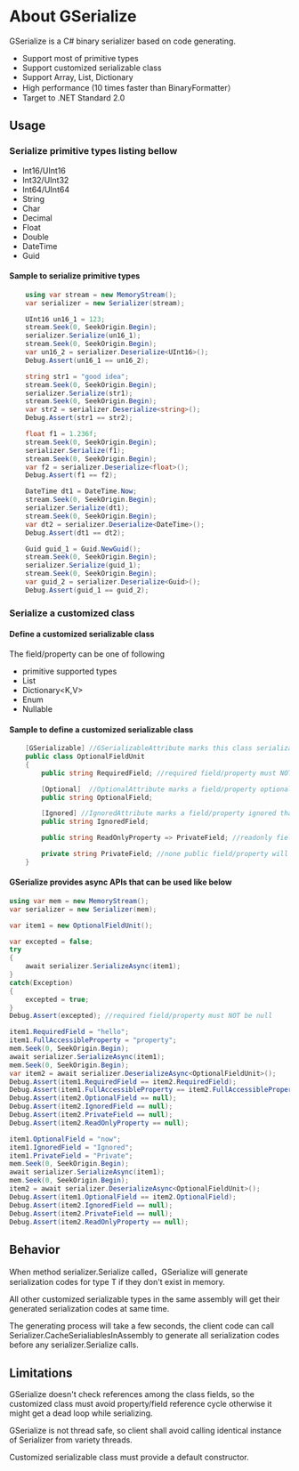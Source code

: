 # About GSerialize

GSerialize is a C# binary serializer based on code generating.

* Support most of primitive types
* Support customized serializable class
* Support Array, List, Dictionary
* High performance (10 times faster than BinaryFormatter）
* Target to .NET Standard 2.0

## Usage

### Serialize primitive types listing bellow
* Int16/UInt16
* Int32/UInt32
* Int64/UInt64
* String
* Char
* Decimal
* Float
* Double
* DateTime
* Guid

#### Sample to serialize primitive types
```C#
    using var stream = new MemoryStream();
    var serializer = new Serializer(stream);

    UInt16 un16_1 = 123;
    stream.Seek(0, SeekOrigin.Begin);
    serializer.Serialize(un16_1);
    stream.Seek(0, SeekOrigin.Begin);
    var un16_2 = serializer.Deserialize<UInt16>();
    Debug.Assert(un16_1 == un16_2);

    string str1 = "good idea";
    stream.Seek(0, SeekOrigin.Begin);
    serializer.Serialize(str1);
    stream.Seek(0, SeekOrigin.Begin);
    var str2 = serializer.Deserialize<string>();
    Debug.Assert(str1 == str2);

    float f1 = 1.236f;
    stream.Seek(0, SeekOrigin.Begin);
    serializer.Serialize(f1);
    stream.Seek(0, SeekOrigin.Begin);
    var f2 = serializer.Deserialize<float>();
    Debug.Assert(f1 == f2);

    DateTime dt1 = DateTime.Now;
    stream.Seek(0, SeekOrigin.Begin);
    serializer.Serialize(dt1);
    stream.Seek(0, SeekOrigin.Begin);
    var dt2 = serializer.Deserialize<DateTime>();
    Debug.Assert(dt1 == dt2);

    Guid guid_1 = Guid.NewGuid();
    stream.Seek(0, SeekOrigin.Begin);
    serializer.Serialize(guid_1);
    stream.Seek(0, SeekOrigin.Begin);
    var guid_2 = serializer.Deserialize<Guid>();
    Debug.Assert(guid_1 == guid_2);
```

### Serialize a customized class

#### Define a customized serializable class
The field/property can be one of following
* primitive supported types
* List<T> 
* Dictionary<K,V>
* Enum
* Nullable

#### Sample to define a customized serializable class
```C#
    [GSerializable] //GSerializableAttribute marks this class serializable
    public class OptionalFieldUnit
    {
        public string RequiredField; //required field/property must NOT be null

        [Optional]  //OptionalAttribute marks a field/property optional that means it can be null or not
        public string OptionalField;

        [Ignored] //IgnoredAttribute marks a field/property ignored that means it will never be serialized 
        public string IgnoredField;

        public string ReadOnlyProperty => PrivateField; //readonly field/property will be ignored

        private string PrivateField; //none public field/property will be ignored
    }
```
#### GSerialize provides async APIs that can be used like below
```C#
using var mem = new MemoryStream();
var serializer = new Serializer(mem);

var item1 = new OptionalFieldUnit();

var excepted = false;
try
{
    await serializer.SerializeAsync(item1);
} 
catch(Exception)
{
    excepted = true;
}
Debug.Assert(excepted); //required field/property must NOT be null

item1.RequiredField = "hello";
item1.FullAccessibleProperty = "property";
mem.Seek(0, SeekOrigin.Begin);
await serializer.SerializeAsync(item1);
mem.Seek(0, SeekOrigin.Begin);
var item2 = await serializer.DeserializeAsync<OptionalFieldUnit>();
Debug.Assert(item1.RequiredField == item2.RequiredField);
Debug.Assert(item1.FullAccessibleProperty == item2.FullAccessibleProperty);
Debug.Assert(item2.OptionalField == null);    
Debug.Assert(item2.IgnoredField == null);
Debug.Assert(item2.PrivateField == null);
Debug.Assert(item2.ReadOnlyProperty == null);

item1.OptionalField = "now";
item1.IgnoredField = "Ignored";
item1.PrivateField = "Private";
mem.Seek(0, SeekOrigin.Begin);
await serializer.SerializeAsync(item1);
mem.Seek(0, SeekOrigin.Begin);
item2 = await serializer.DeserializeAsync<OptionalFieldUnit>();
Debug.Assert(item1.OptionalField == item2.OptionalField);
Debug.Assert(item2.IgnoredField == null);
Debug.Assert(item2.PrivateField == null);
Debug.Assert(item2.ReadOnlyProperty == null);
```

## Behavior
When method serializer.Serialize<T> called，GSerialize will generate serialization codes for type T if they don't exist in memory.

All other customized serializable types in the same assembly will get their generated serialization codes at same time.

The generating process will take a few seconds, the client code can call Serializer.CacheSerialiablesInAssembly to generate all serialization codes before any serializer.Serialize<T> calls.


## Limitations
GSerialize doesn't check references among the class fields, so the customized class must avoid property/field reference cycle otherwise it might get a dead loop while serializing.

GSerialize is not thread safe, so client shall avoid calling identical instance of Serializer from variety threads.

Customized serializable class must provide a default constructor.
